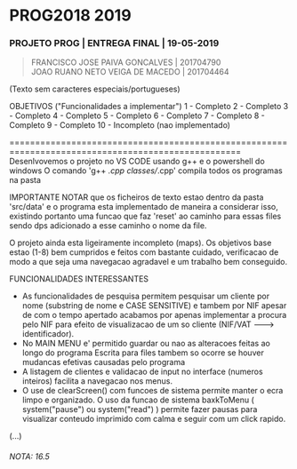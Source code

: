 # PROG2018 2019
### PROJETO PROG | ENTREGA FINAL | 19-05-2019

> FRANCISCO JOSE PAIVA GONCALVES  | 201704790\
> JOAO RUANO NETO VEIGA DE MACEDO | 201704464

(Texto sem caracteres especiais/portugueses)

OBJETIVOS ("Funcionalidades a implementar")
1 - Completo
2 - Completo
3 - Completo
4 - Completo
5 - Completo
6 - Completo
7 - Completo
8 - Completo
9 - Completo
10 - Incompleto (nao implementado)

===================================================================================================
Desenlvovemos o projeto no VS CODE usando g++ e o powershell do windows
O comando 'g++ *.cpp classes/*.cpp' compila todos os programas na pasta

IMPORTANTE NOTAR que os ficheiros de texto estao dentro da pasta 'src/data' e o
programa esta implementado de maneira a considerar isso, existindo portanto uma 
funcao que faz 'reset' ao caminho para essas files sendo dps adicionado a esse 
caminho o nome da file.

O projeto ainda esta ligeiramente incompleto (maps). Os objetivos base estao (1-8) bem cumpridos e feitos com 
bastante cuidado, verificacao de modo a que seja uma navegacao agradavel e um trabalho
bem conseguido.


FUNCIONALIDADES INTERESSANTES
- As funcionalidades de pesquisa permitem pesquisar um cliente por nome (substring de nome e CASE SENSITIVE)
e tambem por NIF apesar de com o tempo apertado acabamos por apenas implementar a procura pelo NIF para efeito
de visualizacao de um so cliente (NIF/VAT ---> identificador).
- No MAIN MENU e' permitido guardar ou nao as alteracoes feitas ao longo do programa
Escrita para files tambem so ocorre se houver mudancas efetivas causadas pelo programa
- A listagem de clientes e validacao de input no interface (numeros inteiros) facilita a navegacao
nos menus. 
- O use de clearScreen() com funcoes de sistema permite manter o ecra limpo e organizado.
O uso da funcao de sistema baxkToMenu ( system("pause") ou system("read") ) permite fazer pausas para
visualizar conteudo imprimido com calma e seguir com um click rapido.

(...)

###### NOTA: 16.5
